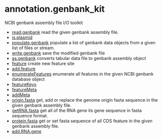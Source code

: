 ﻿# annotation.genbank_kit

NCBI genbank assembly file I/O toolkit

+ [read.genbank](annotation.genbank_kit/read.genbank.1) read the given genbank assembly file.
+ [is.plasmid](annotation.genbank_kit/is.plasmid.1) 
+ [populate.genbank](annotation.genbank_kit/populate.genbank.1) populate a list of genbank data objects from a given list of files or stream.
+ [write.genbank](annotation.genbank_kit/write.genbank.1) save the modified genbank file
+ [as.genbank](annotation.genbank_kit/as.genbank.1) converts tabular data file to genbank assembly object
+ [feature](annotation.genbank_kit/feature.1) create new feature site
+ [add.feature](annotation.genbank_kit/add.feature.1) 
+ [enumerateFeatures](annotation.genbank_kit/enumerateFeatures.1) enumerate all features in the given NCBI genbank database object
+ [featureKeys](annotation.genbank_kit/featureKeys.1) 
+ [featureMeta](annotation.genbank_kit/featureMeta.1) 
+ [addMeta](annotation.genbank_kit/addMeta.1) 
+ [origin.fasta](annotation.genbank_kit/origin.fasta.1) get, add or replace the genome origin fasta sequence in the given genbank assembly file.
+ [getRNA.fasta](annotation.genbank_kit/getRNA.fasta.1) get all of the RNA gene its gene sequence in fasta sequence format.
+ [protein.fasta](annotation.genbank_kit/protein.fasta.1) get or set fasta sequence of all CDS feature in the given genbank assembly file.
+ [add.RNA.gene](annotation.genbank_kit/add.RNA.gene.1) 
